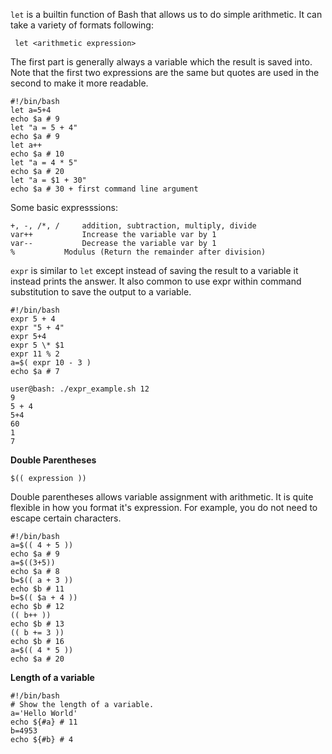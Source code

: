 ``let`` is a builtin function of Bash that allows us to do simple arithmetic.
 It can take a variety of formats following:
 
     let <arithmetic expression>
     
 The first part is generally always a variable which the result is saved
 into. Note that the first two expressions are the same but quotes are used in the second
 to make it more readable.
 
    #!/bin/bash
    let a=5+4
    echo $a # 9
    let "a = 5 + 4"
    echo $a # 9
    let a++
    echo $a # 10
    let "a = 4 * 5"
    echo $a # 20
    let "a = $1 + 30"
    echo $a # 30 + first command line argument
    
Some basic expresssions:

    +, -, /*, / 	addition, subtraction, multiply, divide
    var++ 	        Increase the variable var by 1
    var-- 	        Decrease the variable var by 1
    % 	        Modulus (Return the remainder after division)
    
``expr`` is similar to ``let`` except instead of saving the result to a variable it instead prints the answer. 
It also common to use expr within command substitution to save the output to a variable.    

    #!/bin/bash
    expr 5 + 4
    expr "5 + 4"
    expr 5+4
    expr 5 \* $1
    expr 11 % 2
    a=$( expr 10 - 3 )
    echo $a # 7
    
    user@bash: ./expr_example.sh 12
    9
    5 + 4
    5+4
    60
    1
    7

 **Double Parentheses**
 
    $(( expression ))
    
Double parentheses allows variable assignment with arithmetic. It is quite flexible in how you format it's expression.
For example, you do not need to escape certain characters. 

    #!/bin/bash
    a=$(( 4 + 5 ))
    echo $a # 9
    a=$((3+5))
    echo $a # 8
    b=$(( a + 3 ))
    echo $b # 11
    b=$(( $a + 4 ))
    echo $b # 12
    (( b++ ))
    echo $b # 13
    (( b += 3 ))
    echo $b # 16
    a=$(( 4 * 5 ))
    echo $a # 20

**Length of a variable**

    #!/bin/bash
    # Show the length of a variable.
    a='Hello World'
    echo ${#a} # 11
    b=4953
    echo ${#b} # 4

    
